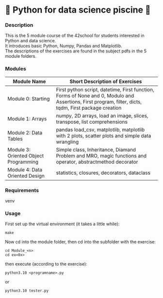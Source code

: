# 🐍 Python for data science piscine 🐍
### Description
This is the 5 module course of the 42school for students interested in Python and data science.  
It introduces basic Python, Numpy, Pandas and Matplotlib.  
The descriptions of the exercises are found in the subject pdfs in the 5 module folders.  
### Modules
| Module Name       | Short Description of Exercises                       |
|-------------------|-----------------------------------------------------|
| Module 0: Starting  | First python script, datetime, First function, Forms of None and 0, Modulo and Assertions, First program, filter, dicts, tqdm, First package creation |
| Module 1: Arrays   | numpy, 2D arrays, load an image, slices, transpose, list comprehensions |
| Module 2: Data Tables  | pandas load_csv, matplotlib, matplotlib with 2 plots, scatter plots and simple data wrangling |
| Module 3: Oriented Object Programming | Simple class, Inheritance, Diamand Problem and MRO, magic functions and operator, abstractmethod decorator |
| Module 4: Data Oriented Design | statistics, closures, decorators, dataclass |
### Requirements
venv
### Usage
First set up the virtual environment (it takes a little while):
```
make
```
  
Now cd into the module folder, then cd into the subfolder with the exercise:
```
cd Module_<n>
cd ex<0x>
```
then execute (according to the exercise):
```
python3.10 <programname>.py
```
or
```
python3.10 tester.py
```
